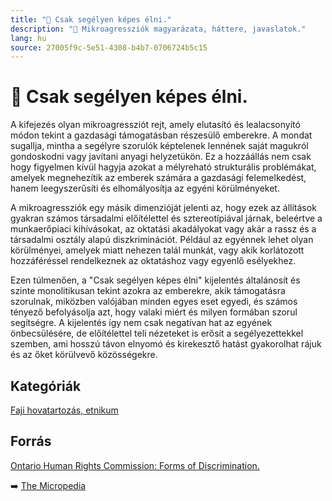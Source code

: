 ```yaml
---
title: "🚫 Csak segélyen képes élni."
description: "🚫 Mikroagressziók magyarázata, háttere, javaslatok."
lang: hu
source: 27005f9c-5e51-4308-b4b7-0706724b5c15
---
```


<div class="wiki-content agression-title">

# 🚫 Csak segélyen képes élni.

A kifejezés olyan mikroagressziót rejt, amely elutasító és lealacsonyító módon tekint a gazdasági támogatásban részesülő emberekre. A mondat sugallja, mintha a segélyre szorulók képtelenek lennének saját magukról gondoskodni vagy javítani anyagi helyzetükön. Ez a hozzáállás nem csak hogy figyelmen kívül hagyja azokat a mélyreható strukturális problémákat, amelyek megnehezítik az emberek számára a gazdasági felemelkedést, hanem leegyszerűsíti és elhomályosítja az egyéni körülményeket.

A mikroagressziók egy másik dimenzióját jelenti az, hogy ezek az állítások gyakran számos társadalmi előítélettel és sztereotípiával járnak, beleértve a munkaerőpiaci kihívásokat, az oktatási akadályokat vagy akár a rassz és a társadalmi osztály alapú diszkriminációt. Például az egyénnek lehet olyan körülményei, amelyek miatt nehezen talál munkát, vagy akik korlátozott hozzáféréssel rendelkeznek az oktatáshoz vagy egyenlő esélyekhez.

Ezen túlmenően, a "Csak segélyen képes élni" kijelentés általánosít és szinte monolitikusan tekint azokra az emberekre, akik támogatásra szorulnak, miközben valójában minden egyes eset egyedi, és számos tényező befolyásolja azt, hogy valaki miért és milyen formában szorul segítségre. A kijelentés így nem csak negatívan hat az egyének önbecsülésére, de előítélettel teli nézeteket is erősít a segélyezettekkel szemben, ami hosszú távon elnyomó és kirekesztő hatást gyakorolhat rájuk és az őket körülvevő közösségekre.


<div class="categories">

## Kategóriák

[Faji hovatartozás, etnikum](/#/entry?id=faji-hovatartozas-etnikum)

</div>


## Forrás

 [Ontario Human Rights Commission: Forms of Discrimination.](http://www.ohrc.on.ca/en/policy-preventing-discrimination-based-mental-health-disabilities-and-addictions/10-forms-discrimination)

➡️ [The Micropedia](https://www.themicropedia.org/)


</div>